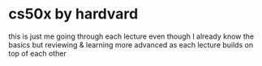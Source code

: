 # cs50x by hardvard
this is just me going through each lecture even though I already know the basics but reviewing & learning more advanced as each lecture builds on top of each other